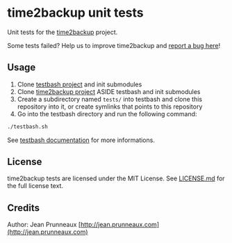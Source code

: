 # time2backup unit tests

Unit tests for the [time2backup](https://time2backup.org) project.

Some tests failed? Help us to improve time2backup and [report a bug here](https://github.com/time2backup/time2backup/issues)!

## Usage
1. Clone [testbash project](https://github.com/pruje/testbash.git) and init submodules
2. Clone [time2backup project](https://github.com/time2backup/time2backup.git) ASIDE testbash and init submodules
3. Create a subdirectory named `tests/` into testbash and clone this repository into it, or create symlinks that points to this repository
4. Go into the testbash directory and run the following command:
```bash
./testbash.sh
```

See [testbash documentation](https://github.com/pruje/testbash) for more informations.

## License
time2backup tests are licensed under the MIT License. See [LICENSE.md](LICENSE.md) for the full license text.

## Credits
Author: Jean Prunneaux [http://jean.prunneaux.com](http://jean.prunneaux.com)
